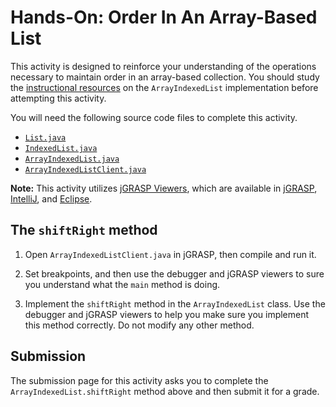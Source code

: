 
# Hands-On: Order In An Array-Based List

This activity is designed to reinforce your understanding of the operations
necessary to maintain order in an array-based collection. You should study the
[instructional resources](../../instructional-resources.md) on the
`ArrayIndexedList` implementation before attempting this activity.

You will need the following source code files to complete this activity.

- [`List.java`](src/List.java)
- [`IndexedList.java`](src/IndexedList.java)
- [`ArrayIndexedList.java`](src/ArrayIndexedList.java)
- [`ArrayIndexedListClient.java`](src/ArrayIndexedListClient.java)

**Note:** This activity utilizes [jGRASP Viewers](https://jgrasp.org/tutorials187/10_Viewers.pdf), which are available in [jGRASP](https://jgrasp.org/), [IntelliJ](https://jgrasp.org/ij_plugin.html), and [Eclipse](https://jgrasp.org/eclipse_plugin.html).


## The `shiftRight` method

1. Open `ArrayIndexedListClient.java` in jGRASP, then compile and run it. 

1. Set breakpoints, and then use the debugger and jGRASP viewers to sure you understand what the `main` method is doing.

1. Implement the `shiftRight` method in the `ArrayIndexedList` class. Use the debugger and jGRASP viewers to help you make sure you implement this method correctly. Do not modify any other method.


## Submission

The submission page for this activity asks you to complete the
`ArrayIndexedList.shiftRight` method above and then submit it for a grade.


